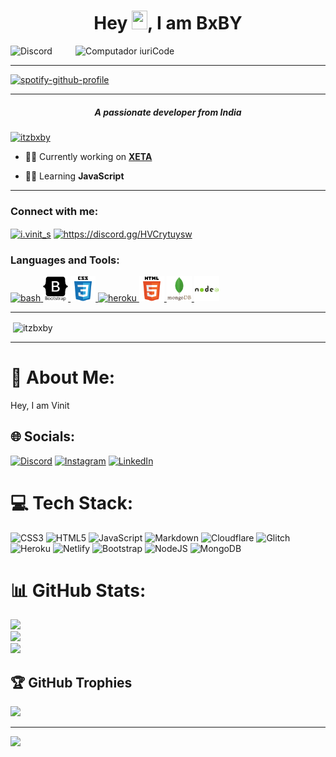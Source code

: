 <h1 align="center">Hey <img height="30px" src="https://media.giphy.com/media/hvRJCLFzcasrR4ia7z/giphy.gif" width="25px">, I am BxBY</h1>

<img src="https://raw.githubusercontent.com/MicaelliMedeiros/micaellimedeiros/master/image/computer-illustration.png" min-width="400px" max-width="400px" width="400px" align="right" alt="Computador iuriCode">

![Discord](https://discord.c99.nl/widget/theme-3/936577273526644736.png)

---

[![spotify-github-profile](https://spotify-github-profile.vercel.app/api/view?uid=31ow3rvkk5wa3dw2jivrkzrfz32y&cover_image=true&theme=novatorem&bar_color=ff0000&bar_color_cover=false)](https://github.com/kittinan/spotify-github-profile)

---

<h5 align="center">A passionate developer from India</h3>

<p align="left"> <a href="https://github.com/ryo-ma/github-profile-trophy"><img src="https://github-profile-trophy.vercel.app/?username=itzbxby" alt="itzbxby" /></a> </p>

- 🤙🏻 Currently working on **[XETA](https://discord.com/api/oauth2/authorize?client_id=948150632982933504&permissions=2213932097&scope=bot%20applications.commands)**

- 🤲🏻 Learning **JavaScript**

---

<h3 align="left">Connect with me:</h3>
<p align="left">
<a href="https://instagram.com/i.vinit_s" target="blank"><img align="center" src="https://raw.githubusercontent.com/rahuldkjain/github-profile-readme-generator/master/src/images/icons/Social/instagram.svg" alt="i.vinit_s" height="30" width="40" /></a>
<a href="https://discord.gg/https://discord.gg/HVCrytuysw" target="blank"><img align="center" src="https://raw.githubusercontent.com/rahuldkjain/github-profile-readme-generator/master/src/images/icons/Social/discord.svg" alt="https://discord.gg/HVCrytuysw" height="30" width="40" /></a>
</p>

<h3 align="left">Languages and Tools:</h3>
<p align="left"> <a href="https://www.gnu.org/software/bash/" target="_blank" rel="noreferrer"> <img src="https://www.vectorlogo.zone/logos/gnu_bash/gnu_bash-icon.svg" alt="bash" width="40" height="40"/> </a> <a href="https://getbootstrap.com" target="_blank" rel="noreferrer"> <img src="https://raw.githubusercontent.com/devicons/devicon/master/icons/bootstrap/bootstrap-plain-wordmark.svg" alt="bootstrap" width="40" height="40"/> </a> <a href="https://www.w3schools.com/css/" target="_blank" rel="noreferrer"> <img src="https://raw.githubusercontent.com/devicons/devicon/master/icons/css3/css3-original-wordmark.svg" alt="css3" width="40" height="40"/> </a> <a href="https://heroku.com" target="_blank" rel="noreferrer"> <img src="https://www.vectorlogo.zone/logos/heroku/heroku-icon.svg" alt="heroku" width="40" height="40"/> </a> <a href="https://www.w3.org/html/" target="_blank" rel="noreferrer"> <img src="https://raw.githubusercontent.com/devicons/devicon/master/icons/html5/html5-original-wordmark.svg" alt="html5" width="40" height="40"/> </a> <a href="https://www.mongodb.com/" target="_blank" rel="noreferrer"> <img src="https://raw.githubusercontent.com/devicons/devicon/master/icons/mongodb/mongodb-original-wordmark.svg" alt="mongodb" width="40" height="40"/> </a> <a href="https://nodejs.org" target="_blank" rel="noreferrer"> <img src="https://raw.githubusercontent.com/devicons/devicon/master/icons/nodejs/nodejs-original-wordmark.svg" alt="nodejs" width="40" height="40"/> </a> </p>

---

<p>&nbsp;<img align="center" src="https://github-readme-stats.vercel.app/api?username=itzbxby&show_icons=true&locale=en" alt="itzbxby" /></p>

--------------

# 💫 About Me:
Hey, I am Vinit


## 🌐 Socials:
[![Discord](https://img.shields.io/badge/Discord-%237289DA.svg?logo=discord&logoColor=white)](https://discord.gg/https://discord.gg/HVCrytuysw) [![Instagram](https://img.shields.io/badge/Instagram-%23E4405F.svg?logo=Instagram&logoColor=white)](https://instagram.com/i.vinit_s) [![LinkedIn](https://img.shields.io/badge/LinkedIn-%230077B5.svg?logo=linkedin&logoColor=white)](https://linkedin.com/in/vinit-siwach) 

# 💻 Tech Stack:
![CSS3](https://img.shields.io/badge/css3-%231572B6.svg?style=for-the-badge&logo=css3&logoColor=white) ![HTML5](https://img.shields.io/badge/html5-%23E34F26.svg?style=for-the-badge&logo=html5&logoColor=white) ![JavaScript](https://img.shields.io/badge/javascript-%23323330.svg?style=for-the-badge&logo=javascript&logoColor=%23F7DF1E) ![Markdown](https://img.shields.io/badge/markdown-%23000000.svg?style=for-the-badge&logo=markdown&logoColor=white) ![Cloudflare](https://img.shields.io/badge/Cloudflare-F38020?style=for-the-badge&logo=Cloudflare&logoColor=white) ![Glitch](https://img.shields.io/badge/glitch-%233333FF.svg?style=for-the-badge&logo=glitch&logoColor=white) ![Heroku](https://img.shields.io/badge/heroku-%23430098.svg?style=for-the-badge&logo=heroku&logoColor=white) ![Netlify](https://img.shields.io/badge/netlify-%23000000.svg?style=for-the-badge&logo=netlify&logoColor=#00C7B7) ![Bootstrap](https://img.shields.io/badge/bootstrap-%23563D7C.svg?style=for-the-badge&logo=bootstrap&logoColor=white) ![NodeJS](https://img.shields.io/badge/node.js-6DA55F?style=for-the-badge&logo=node.js&logoColor=white) ![MongoDB](https://img.shields.io/badge/MongoDB-%234ea94b.svg?style=for-the-badge&logo=mongodb&logoColor=white)
# 📊 GitHub Stats:
![](https://github-readme-stats.vercel.app/api?username=itzbxby&theme=swift&hide_border=false&include_all_commits=false&count_private=false)<br/>
![](https://github-readme-streak-stats.herokuapp.com/?user=itzbxby&theme=swift&hide_border=false)<br/>
![](https://github-readme-stats.vercel.app/api/top-langs/?username=itzbxby&theme=swift&hide_border=false&include_all_commits=false&count_private=false&layout=compact)

## 🏆 GitHub Trophies
![](https://github-profile-trophy.vercel.app/?username=itzbxby&theme=radical&no-frame=false&no-bg=true&margin-w=4)

---
[![](https://visitcount.itsvg.in/api?id=itzbxby&icon=0&color=0)](https://visitcount.itsvg.in)

<!-- Proudly created with GPRM ( https://gprm.itsvg.in ) -->

